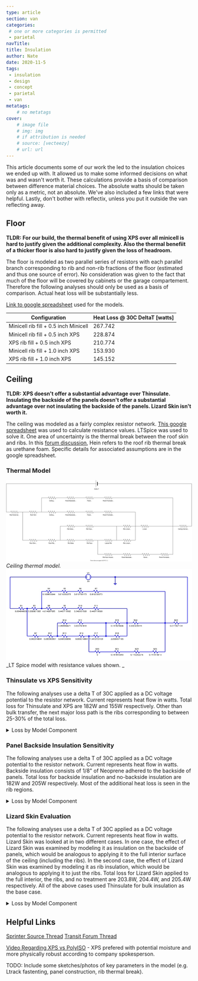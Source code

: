 ```yaml
---
type: article
section: van
categories: 
 # one or more categories is permitted
 - parietal
navTitle: 
title: Insulation
author: Nate
date: 2020-11-5
tags:
 - insulation
 - design
 - concept
 - parietal
 - van
metatags:
	# no metatags
cover: 
	# image file
	# img: img
	# if attribution is needed
	# source: [vecteezy]
	# url: url
---
```


This article documents some of our work the led to the insulation choices we ended up with.  It allowed us to make some informed decisions on what was and wasn't worth it.  These calculations provide a basis of comparison between difference material choices.  The absolute watts should be taken only as a metric, not an absolute.  We've also included a few links that were helpful.  Lastly, don't bother with reflectix, unless you put it outside the van reflecting away.

## Floor
**TLDR: For our build, the thermal benefit of using XPS over all minicell is hard to justify given the additional complexity.  Also the thermal benefiit of a thicker floor is also hard to justify given the loss of headroom.**

The floor is modeled as two parallel series of resistors with each parallel branch corresponding to rib and non-rib fractions of the floor (estimated and thus one source of error).  No consideration was given to the fact that much of the floor will be covered by cabinets or the garage compartement.  Therefore the following analyses should only be used as a basis of comparison.  Actual heat loss will be substantially less.

[Link to google spreadsheet](https://docs.google.com/spreadsheets/d/17qdIqUtVVReb5lz_uMptEpswP-8dfLng_9TE0L671E0/edit?usp=sharing) used for the models.

| Configuration                         | Heat Loss @ 30C DeltaT [watts] |
|---------------------------------------|--------------------------------|
| Minicell rib fill + 0.5 inch Minicell | 267.742                        |
| Minicell rib fill + 0.5 inch XPS      | 228.874                        |
| XPS rib fill + 0.5 inch XPS           | 210.774                        |
| Minicell rib fill + 1.0 inch XPS      | 153.930                        |
| XPS rib fill + 1.0 inch XPS           | 145.152                        |


## Ceiling

**TLDR:  XPS doesn't offer a substantial advantage over Thinsulate.  Insulating the backside of the panels doesn't offer a substantial advantage over not insulating the backside of the panels.  Lizard Skin isn't worth it.**

The ceiling was modeled as a fairly complex resistor network.  [This google spreadsheet](https://docs.google.com/spreadsheets/d/17qdIqUtVVReb5lz_uMptEpswP-8dfLng_9TE0L671E0/edit?usp=sharing) was used to calculate resistance values.  LTSpice was used to solve it.  One area of uncertainty is the thermal break between the roof skin and ribs.  In this [forum discussion](https://www.fordtransitusaforum.com/threads/spray-foam-insulation-roof-leaks.74412/post-986882), Hein refers to the roof rib thermal break as urethane foam.  Specific details for associated assumptions are in the google spreadsheet.

### Thermal Model

![Ceiling Thermal Model](ceiling_thermal_model.svg)
_Ceiling thermal model._
![LT Spice Model](ceiling_thermal_model_thinsulate.jpg)
_LT Spice model with resistance values shown.
_
### Thinsulate vs XPS Sensitivity

The following analyses use a delta T of 30C applied as a DC voltage potential to the resistor network.  Current represents heat flow in watts.  Total loss for Thinsulate and XPS are 182W and 155W respectively.  Other than bulk transfer, the next major loss path is the ribs corresponding to between 25-30% of the total loss.

<details>
<summary>Loss by Model Component</summary>

| Resistor | Thinsulate Watts | XPS Watts |
| -------- | ------------------ | ----------- |
| I(R25)   | 182.335            | 155.128     |
| I(R24)   | 15.3492            | 15.7066     |
| I(R23)   | 46.43              | 47.511      |
| I(R22)   | 46.43              | 47.511      |
| I(R21)   | 46.43              | 47.511      |
| I(R19)   | 10.1815            | 10.4186     |
| I(R18)   | 0.731193           | 0.748217    |
| I(R17)   | 1.53897            | 1.5748      |
| I(R16)   | 47.969             | 49.0858     |
| I(R15)   | 9.37374            | 9.59198     |
| I(R14)   | 9.37374            | 9.59198     |
| I(R13)   | 47.969             | 49.0858     |
| I(R12)   | 57.3427            | 58.6778     |
| I(R11)   | 4.43649            | 4.53979     |
| I(R10)   | 4.43649            | 4.53979     |
| I(R9)    | 4.43649            | 4.53979     |
| I(R8)    | 4.43649            | 4.53979     |
| I(R7)    | 120.555            | 91.9108     |
| I(R6)    | 120.555            | 91.9108     |
| I(R5)    | 120.555            | 91.9108     |
| I(R4)    | 120.555            | 91.9108     |
| I(R3)    | 124.992            | 96.4505     |
| I(R2)    | 57.3427            | 58.6778     |
| I(R1)    | 182.335            | 155.128     |

</details>

### Panel Backside Insulation Sensitivity

The following analyses use a delta T of 30C applied as a DC voltage potential to the resistor network.  Current represents heat flow in watts.  Backside insulation consists of 1/8" of Neoprene adhered to the backside of panels.  Total loss for backside insulation and no-backside insulation are 182W and 205W respectively.  Most of the additional heat loss is seen in the rib regions.
<details>
<summary>Loss by Model Component</summary>

| Resistor | Panel Backside Insulation Watts | NO Panel Backside Insulation Watts |
| -------- | ------------------------------- | ---------------------------------- |
| I(R25)   | 182.335                         | 205.443                            |
| I(R24)   | 15.3492                         | 14.5922                            |
| I(R23)   | 46.43                           | 62.977                             |
| I(R22)   | 46.43                           | 62.977                             |
| I(R21)   | 46.43                           | 62.977                             |
| I(R19)   | 10.1815                         | 9.22395                            |
| I(R18)   | 0.731193                        | 0.662424                           |
| I(R17)   | 1.53897                         | 1.33158                            |
| I(R16)   | 47.969                          | 64.3086                            |
| I(R15)   | 9.37374                         | 8.55479                            |
| I(R14)   | 9.37374                         | 8.55479                            |
| I(R13)   | 47.969                          | 64.3086                            |
| I(R12)   | 57.3427                         | 72.8633                            |
| I(R11)   | 4.43649                         | 4.70583                            |
| I(R10)   | 4.43649                         | 4.70583                            |
| I(R9)    | 4.43649                         | 4.70583                            |
| I(R8)    | 4.43649                         | 4.70583                            |
| I(R7)    | 120.555                         | 127.873                            |
| I(R6)    | 120.555                         | 127.873                            |
| I(R5)    | 120.555                         | 127.873                            |
| I(R4)    | 120.555                         | 127.873                            |
| I(R3)    | 124.992                         | 132.579                            |
| I(R2)    | 57.3427                         | 72.8633                            |
| I(R1)    | 182.335                         | 205.443                            |

</details>

### Lizard Skin Evaluation

The following analyses use a delta T of 30C applied as a DC voltage potential to the resistor network.  Current represents heat flow in watts.  Lizard Skin was looked at in two different cases.  In one case, the effect of Lizard Skin was examined by modeling it as insulation on the backside of panels, which would be analogous to applying it to the full interior surface of the ceiling (including the ribs).  In the second case, the effect of Lizard Skin was examined by modeling it as rib insulation, which would be analogous to applying it to just the ribs.  Total loss for Lizard Skin applied to the full interior, the ribs, and no treatment are 203.8W, 204.4W, and 205.4W respectively.  All of the above cases used Thinsulate for bulk insulation as the base case.
<details>
<summary>Loss by Model Component</summary>

| Resistor | Full Lizard Skin | Rib Lizard Skin | No Lizard Skin |
|----------|------------------|-----------------|----------------|
| I(R25)   | 203.834          | 204.356         | 205.443        |
| I(R24)   | 14.6532          | 14.6684         | 14.5922        |
| I(R23)   | 61.7214          | 61.6933         | 62.977         |
| I(R22)   | 61.7214          | 61.6933         | 62.977         |
| I(R21)   | 61.7214          | 61.6933         | 0              |
| I(R19)   | 9.2951           | 9.29086         | 9.22395        |
| I(R18)   | 0.667534         | 0.66723         | 0.662424       |
| I(R17)   | 1.34707          | 1.34646         | 1.33158        |
| I(R16)   | 63.0685          | 63.0397         | 64.3086        |
| I(R15)   | 8.61556          | 8.61163         | 8.55479        |
| I(R14)   | 8.61556          | 8.61163         | 8.55479        |
| I(R13)   | 63.0685          | 63.0397         | 64.3086        |
| I(R12)   | 71.684           | 71.6514         | 72.8633        |
| I(R11)   | 4.69058          | 4.71029         | 4.70583        |
| I(R10)   | 4.69058          | 4.71029         | 4.70583        |
| I(R9)    | 4.69058          | 0               | 0              |
| I(R8)    | 4.69058          | 4.71029         | 4.70583        |
| I(R7)    | 127.459          | 127.995         | 127.873        |
| I(R6)    | 127.459          | 127.995         | 127.873        |
| I(R5)    | 127.459          | 0               | 0              |
| I(R4)    | 127.459          | 127.995         | 127.873        |
| I(R3)    | 132.15           | 132.705         | 132.579        |
| I(R2)    | 71.684           | 71.6514         | 72.8633        |
| I(R1)    | 203.834          | 204.356         | 205.443        |

</details>

## Helpful Links

[Sprinter Source Thread](https://sprinter-source.com/forums/index.php?threads/74260/)
[Transit Forum Thread](https://www.fordtransitusaforum.com/threads/insulation-effectiveness.76890/)

[Video Regarding XPS vs PolyISO](https://www.youtube.com/watch?v=evMsenbwttw) - XPS prefered with potential moisture and more physically robust according to company spokesperson.

TODO:  Include some sketches/photos of key parameters in the model (e.g. Ltrack fastenting, panel construction, rib thermal break).